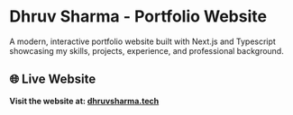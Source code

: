 # Dhruv Sharma - Portfolio Website

A modern, interactive portfolio website built with Next.js and Typescript showcasing my skills, projects, experience, and professional background.

## 🌐 Live Website

**Visit the website at: [dhruvsharma.tech](https://dhruvsharma.tech)**